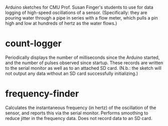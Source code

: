 Arduino sketches for CMU Prof. Susan Finger's students to use for data logging of high-speed oscillations of a sensor. (Specifically: they are pouring water through a pipe in series with a flow meter, which pulls a pin high and low at hundreds of hertz as the water flows.)

# count-logger

Periodically displays the number of milliseconds since the Arduino started, and the number of pulses observed since startup. These records are written to the serial monitor as well as to an attached SD card. (N.b.: the sketch will not output any data without an SD card successfully initializing.)

# frequency-finder

Calculates the instantaneous frequency (in hertz) of the oscillation of the sensor, and reports this via the serial monitor. Performs smoothing to reduce jitter in the frequency data. Does not record data to an SD card.